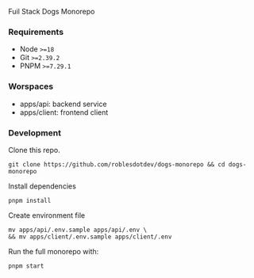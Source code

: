 Fuil Stack Dogs Monorepo

### Requirements

- Node `>=18`
- Git `>=2.39.2`
- PNPM `>=7.29.1`

### Worspaces

- apps/api: backend service
- apps/client: frontend client

### Development

Clone this repo.

`git clone https://github.com/roblesdotdev/dogs-monorepo && cd dogs-monorepo`

Install dependencies

`pnpm install`

Create environment file

```
mv apps/api/.env.sample apps/api/.env \
&& mv apps/client/.env.sample apps/client/.env
```

Run the full monorepo with:

```
pnpm start
```
